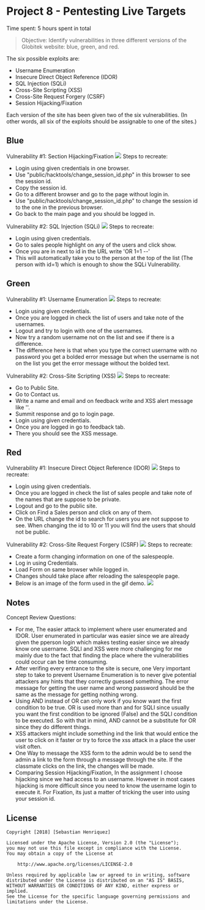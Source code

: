 # Project 8 - Pentesting Live Targets

Time spent: 5 hours spent in total

> Objective: Identify vulnerabilities in three different versions of the Globitek website: blue, green, and red.

The six possible exploits are:
* Username Enumeration
* Insecure Direct Object Reference (IDOR)
* SQL Injection (SQLi)
* Cross-Site Scripting (XSS)
* Cross-Site Request Forgery (CSRF)
* Session Hijacking/Fixation

Each version of the site has been given two of the six vulnerabilities. (In other words, all six of the exploits should be assignable to one of the sites.)

## Blue

Vulnerability #1: Section Hijacking/Fixation
![](BlueVulnerability1.gif)
Steps to recreate:
* Login using given credentials in one browser.
* Use "public/hacktools/change_session_id.php" in this browser to see the session id.
* Copy the session id.
* Go to a different browser and go to the page without login in.
* Use "public/hacktools/change_session_id.php" to change the session id to the one in the previous browser.
* Go back to the main page and you should be logged in.

Vulnerability #2: SQL Injection (SQLi)
![](BlueVulnerability2.gif)
Steps to recreate:
* Login using given credentials.
* Go to sales people highlight on any of the users and click show.
* Once you are in next to id in the URL write 'OR 1=1 --' 
* This will automatically take you to the person at the top of the list (The person with id=1) which is enough to show the
  SQLi Vulnerability.

## Green

Vulnerability #1: Username Enumeration
![](GreenVulnerability1.gif)
Steps to recreate:
* Login using given credentials.
* Once you are logged in check the list of users and take note of the usernames.
* Logout and try to login with one of the usernames.
* Now try a random username not on the list and see if there is a difference.
* The difference here is that when you type the correct username with no password you get a bolded error message but
when the username is not on the list you get the error message without the bolded text.


Vulnerability #2:  Cross-Site Scripting (XSS)
![](GreenVulnerability2.gif)
Steps to recreate:
* Go to Public Site.
* Go to Contact us.
* Write a name and email and on feedback write and XSS alert message like '<script>alert('Sebastian found the XSS!');</script>'.
* Summit response and go to login page.
* Login using given credentials.
* Once you are logged in go to feedback tab.
* There you should see the XSS message.


## Red

Vulnerability #1: Insecure Direct Object Reference (IDOR)
![](RedVulnerability1.gif)
Steps to recreate:
* Login using given credentials.
* Once you are logged in check the list of sales people and take note of the names that are suppose to be private.
* Logout and go to the public site.
* Click on Find a Sales person and click on any of them.
* On the URL change the id to search for users you are not suppose to see. When changing the id to 10 or 11 you will find the users
that should not be public.

Vulnerability #2: Cross-Site Request Forgery (CSRF)
![](RedVulnerability2.gif)
Steps to recreate:
* Create a form changing information on one of the salespeople.
* Log in using Credentials.
* Load Form on same browser while logged in.
* Changes should take place after reloading the salespeople page.
* Below is an image of the form used in the gif demo.
![](ScreenshotofHTMLform.png)
## Notes
Concept Review Questions:
* For me, The easier attack to implement where user enumerated and IDOR. User enumerated in particular was easier since we are already 
given the pperson login which makes testing easier since we already know one username. SQLI and XSS were more challenging for me mainly due to the fact that finding the place where the vulnerabilities could occur can be time consuming.
* After verifing every entrance to the site is secure, one Very important step to take to prevent Username Enumeration is to never give potential attackers any hints that they correctly guessed something. The error message for getting the user name and wrong password should be the same as the message for getting nothing wrong.
* Using AND  instead of OR can only work if you know want the first condition to be true. OR is used more than and for SQLI since usually you want the first condition to be ignored (False) and the SQLI condition to be executed. So with that in mind, AND cannot be a substitute for OR since they do different things.
* XSS attackers might include something ind the link that would entice the user to click on it faster or try to force the xss attack in a place the user visit often. 
* One Way to message the XSS form to the admin would be to send the admin a link to the form through a message through the site. If the classmate clicks on the link, the changes will be made.
* Comparing Session Hijacking/Fixation, In the assignment I choose hijacking since we had access to an username. However in most cases hijacking is more difficult since you need to know the username login to execute it. For Fixation, its just a matter of tricking the user into using your session id.  

## License
    Copyright [2018] [Sebastian Henriquez]

    Licensed under the Apache License, Version 2.0 (the "License");
    you may not use this file except in compliance with the License.
    You may obtain a copy of the License at

        http://www.apache.org/licenses/LICENSE-2.0

    Unless required by applicable law or agreed to in writing, software
    distributed under the License is distributed on an "AS IS" BASIS,
    WITHOUT WARRANTIES OR CONDITIONS OF ANY KIND, either express or implied.
    See the License for the specific language governing permissions and
    limitations under the License.
